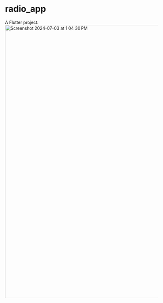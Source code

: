 # radio_app

A Flutter project.
<img width="900" alt="Screenshot 2024-07-03 at 1 04 30 PM" src="https://github.com/maniokhan/radio_app/assets/94386631/7e53a248-e2ac-487c-9700-87fc108f5855">
